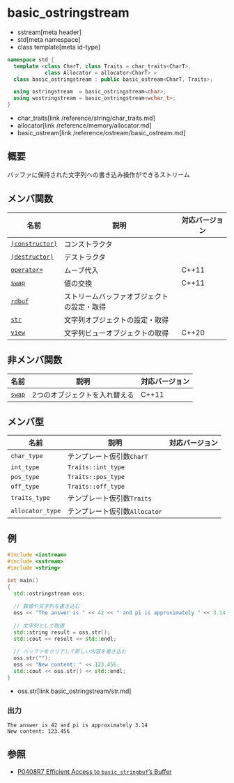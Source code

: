 # basic_ostringstream
* sstream[meta header]
* std[meta namespace]
* class template[meta id-type]

```cpp
namespace std {
  template <class CharT, class Traits = char_traits<CharT>,
            class Allocator = allocator<CharT> >
  class basic_ostringstream : public basic_ostream<CharT, Traits>;

  using ostringstream  = basic_ostringstream<char>;
  using wostringstream = basic_ostringstream<wchar_t>;
}
```
* char_traits[link /reference/string/char_traits.md]
* allocator[link /reference/memory/allocator.md]
* basic_ostream[link /reference/ostream/basic_ostream.md]

## 概要
バッファに保持された文字列への書き込み操作ができるストリーム


## メンバ関数

| 名前                                | 説明                                       | 対応バージョン |
|-------------------------------------|--------------------------------------------|----------------|
| [`(constructor)`](basic_ostringstream/op_constructor.md) | コンストラクタ                             | |
| [`(destructor)`](basic_ostringstream/op_destructor.md)  | デストラクタ                               | |
| [`operator=`](basic_ostringstream/op_assign.md)         | ムーブ代入                                 | C++11 |
| [`swap`](basic_ostringstream/swap.md)                   | 値の交換                                   | C++11 |
| [`rdbuf`](basic_ostringstream/rdbuf.md)                 | ストリームバッファオブジェクトの設定・取得 | |
| [`str`](basic_ostringstream/str.md)                     | 文字列オブジェクトの設定・取得             | |
| [`view`](basic_ostringstream/view.md)                   | 文字列ビューオブジェクトの取得             | C++20 |


## 非メンバ関数

| 名前   | 説明                          | 対応バージョン |
|--------|-------------------------------|----------------|
| [`swap`](basic_ostringstream/swap_free.md) | 2つのオブジェクトを入れ替える | C++11 |


## メンバ型

| 名前             | 説明                          | 対応バージョン |
|------------------|-------------------------------|----------------|
| `char_type`      | テンプレート仮引数`CharT`     | |
| `int_type`       | `Traits::int_type`            | |
| `pos_type`       | `Traits::pos_type`            | |
| `off_type`       | `Traits::off_type`            | |
| `traits_type`    | テンプレート仮引数`Traits`    | |
| `allocator_type` | テンプレート仮引数`Allocator` | |

## 例
```cpp example
#include <iostream>
#include <sstream>
#include <string>

int main()
{
  std::ostringstream oss;
  
  // 数値や文字列を書き込む
  oss << "The answer is " << 42 << " and pi is approximately " << 3.14;
  
  // 文字列として取得
  std::string result = oss.str();
  std::cout << result << std::endl;
  
  // バッファをクリアして新しい内容を書き込む
  oss.str("");
  oss << "New content: " << 123.456;
  std::cout << oss.str() << std::endl;
}
```
* oss.str[link basic_ostringstream/str.md]

### 出力
```
The answer is 42 and pi is approximately 3.14
New content: 123.456
```

## 参照
- [P0408R7 Efficient Access to `basic_stringbuf`’s Buffer](https://www.open-std.org/jtc1/sc22/wg21/docs/papers/2019/p0408r7.pdf)
